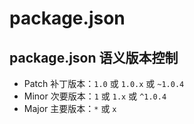 # package.json

## package.json 语义版本控制

- Patch 补丁版本：`1.0` 或 `1.0.x` 或 `~1.0.4`
- Minor 次要版本：`1` 或 `1.x` 或 `^1.0.4`
- Major 主要版本：`*` 或 `x`
